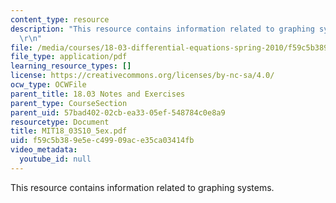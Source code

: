 ```yaml
---
content_type: resource
description: "This resource contains information related to graphing systems. \r\n\
  \r\n"
file: /media/courses/18-03-differential-equations-spring-2010/f59c5b389e5ec49909ace35ca03414fb_MIT18_03S10_5ex.pdf
file_type: application/pdf
learning_resource_types: []
license: https://creativecommons.org/licenses/by-nc-sa/4.0/
ocw_type: OCWFile
parent_title: 18.03 Notes and Exercises
parent_type: CourseSection
parent_uid: 57bad402-02cb-ea33-05ef-548784c0e8a9
resourcetype: Document
title: MIT18_03S10_5ex.pdf
uid: f59c5b38-9e5e-c499-09ac-e35ca03414fb
video_metadata:
  youtube_id: null
---
```

This resource contains information related to graphing systems. 

